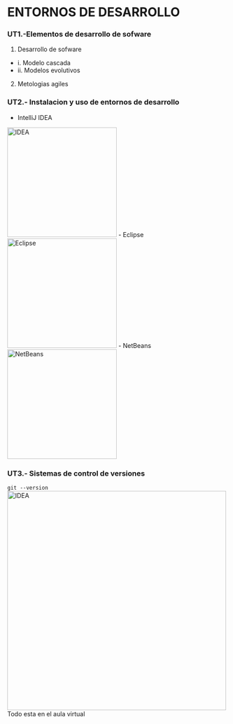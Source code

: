 # ENTORNOS DE DESARROLLO


### UT1.-Elementos de desarrollo de sofware

1. Desarrollo de sofware
-  i. Modelo cascada
- ii. Modelos evolutivos
2. Metologias agiles

### UT2.- Instalacion y uso de entornos de desarrollo

- IntelliJ IDEA 
<img src="img/IDEA.PNG" alt="IDEA" width="250"/>
- Eclipse 
<img src="img/eclipse.PNG" alt="Eclipse" width="250"/>
- NetBeans 
<img src="img/netbeans.PNG" alt="NetBeans" width="250"/>

### UT3.- Sistemas de control de versiones

<code>git --version</code>
<img src="img/IDEA.png" alt="IDEA" width="500"/>
Todo esta en el aula virtual
